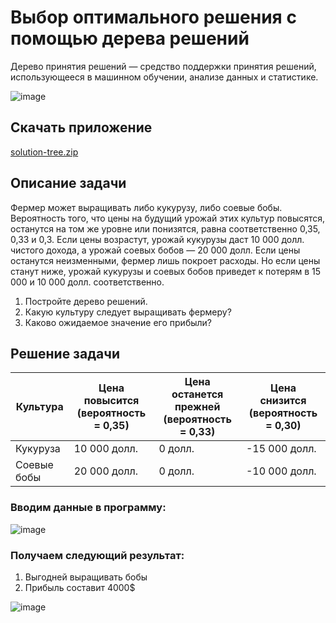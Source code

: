 # Выбор оптимального решения с помощью дерева решений
Дерево принятия решений — средство поддержки принятия решений, использующееся в машинном обучении, анализе данных и статистике.

![image](https://github.com/user-attachments/assets/93bb3064-c7ec-4eeb-b67e-8a311fc107cf)
## Скачать приложение
[solution-tree.zip](https://github.com/user-attachments/files/18530000/solution-tree.zip)

## Описание задачи
Фермер может выращивать либо кукурузу, либо соевые бобы. Вероятность того, что цены на будущий урожай этих культур повысятся, останутся на том же уровне или понизятся, равна соответственно 0,35, 0,33 и 0,3. Если цены возрастут, урожай кукурузы даст 10 000 долл. чистого дохода, а урожай соевых бобов — 20 000 долл. Если цены останутся неизменными, фермер лишь покроет расходы. Но если цены станут ниже, урожай кукурузы и соевых бобов приведет к потерям в 15 000 и 10 000 долл. соответственно. 
1.	Постройте дерево решений. 
2.	Какую культуру следует выращивать фермеру?
3.	Каково ожидаемое значение его прибыли?

## Решение задачи

| Культура   | Цена повысится (вероятность = 0,35) | Цена останется прежней (вероятность = 0,33) | Цена снизится (вероятность = 0,30) |
|------------|--------------------------------------|-----------------------------------------------|-------------------------------------|
| Кукуруза   | 10 000 долл.                         | 0 долл.                                      | -15 000 долл.                       |
| Соевые бобы| 20 000 долл.                         | 0 долл.                                      | -10 000 долл.                       |


### Вводим данные в программу:
![image](https://github.com/user-attachments/assets/49016e75-72fb-4ddc-a263-c8de490c7f9f)

### Получаем следующий результат:
1. Выгодней выращивать бобы
2. Прибыль составит 4000$
   
![image](https://github.com/user-attachments/assets/830c0d84-4728-404c-9d07-0dd8ac758544)

